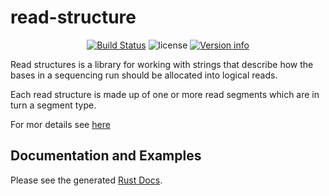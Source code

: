 # read-structure

<p align="center">
  <a href="https://github.com/fulcrumgenomics/read-structure/actions?query=workflow%3ACheck"><img src="https://github.com/fulcrumgenomics/read-structure/actions/workflows/build_and_test.yml/badge.svg" alt="Build Status"></a>
  <img src="https://img.shields.io/crates/l/read_structure.svg" alt="license">
  <a href="https://crates.io/crates/read-structure"><img src="https://img.shields.io/crates/v/read-structure.svg?colorB=319e8c" alt="Version info"></a><br>
</p>

Read structures is a library for working with strings that describe how the bases in a sequencing run should be allocated into logical reads.

Each read structure is made up of one or more read segments which are in turn a segment type.

For mor details see [here](https://github.com/fulcrumgenomics/fgbio/wiki/Read-Structures)

## Documentation and Examples

Please see the generated [Rust Docs](https://docs.rs/read_structure).
